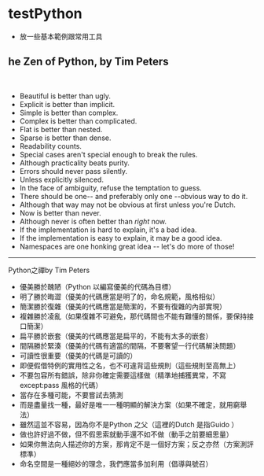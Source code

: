# testPython

- 放一些基本範例跟常用工具


## he Zen of Python, by Tim Peters
 
- Beautiful is better than ugly.
- Explicit is better than implicit.
- Simple is better than complex.
- Complex is better than complicated.
- Flat is better than nested.
- Sparse is better than dense.
- Readability counts.
- Special cases aren't special enough to break the rules.
- Although practicality beats purity.
- Errors should never pass silently.
- Unless explicitly silenced.
- In the face of ambiguity, refuse the temptation to guess.
- There should be one-- and preferably only one --obvious way to do it.
- Although that way may not be obvious at first unless you're Dutch.
- Now is better than never.
- Although never is often better than *right* now.
- If the implementation is hard to explain, it's a bad idea.
- If the implementation is easy to explain, it may be a good idea.
- Namespaces are one honking great idea -- let's do more of those!


-------------
Python之禪by Tim Peters
 
- 優美勝於醜陋（Python 以編寫優美的代碼為目標）
- 明了勝於晦澀（優美的代碼應當是明了的，命名規範，風格相似）
- 簡潔勝於復雜（優美的代碼應當是簡潔的，不要有復雜的內部實現）
- 複雜勝於凌亂（如果復雜不可避免，那代碼間也不能有難懂的關係，要保持接口簡潔）
- 扁平勝於嵌套（優美的代碼應當是扁平的，不能有太多的嵌套）
- 間隔勝於緊湊（優美的代碼有適當的間隔，不要奢望一行代碼解決問題）
- 可讀性很重要（優美的代碼是可讀的）
- 即便假借特例的實用性之名，也不可違背這些規則（這些規則至高無上）
 
- 不要包容所有錯誤，除非你確定需要這樣做（精準地捕獲異常，不寫except:pass 風格的代碼）
 
- 當存在多種可能，不要嘗試去猜測
- 而是盡量找一種，最好是唯一一種明顯的解決方案（如果不確定，就用窮舉法）
- 雖然這並不容易，因為你不是Python 之父（這裡的Dutch 是指Guido ）
 
- 做也許好過不做，但不假思索就動手還不如不做（動手之前要細思量）
 
- 如果你無法向人描述你的方案，那肯定不是一個好方案；反之亦然（方案測評標準）
 
- 命名空間是一種絕妙的理念，我們應當多加利用（倡導與號召）
